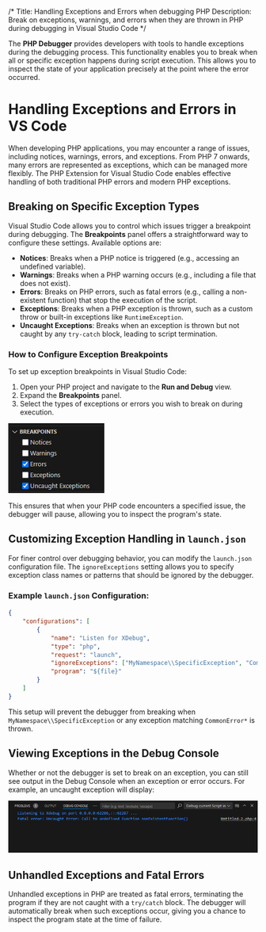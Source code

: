/*
Title: Handling Exceptions and Errors when debugging PHP
Description: Break on exceptions, warnings, and errors when they are thrown in PHP during debugging in Visual Studio Code
*/

The **PHP Debugger** provides developers with tools to handle exceptions during the debugging process. This functionality enables you to break when all or specific exception happens during script execution. This allows you to inspect the state of your application precisely at the point where the error occurred.

# Handling Exceptions and Errors in VS Code

When developing PHP applications, you may encounter a range of issues, including notices, warnings, errors, and exceptions. From PHP 7 onwards, many errors are represented as exceptions, which can be managed more flexibly. The PHP Extension for Visual Studio Code enables effective handling of both traditional PHP errors and modern PHP exceptions.

## Breaking on Specific Exception Types

Visual Studio Code allows you to control which issues trigger a breakpoint during debugging. The **Breakpoints** panel offers a straightforward way to configure these settings. Available options are:

- **Notices**: Breaks when a PHP notice is triggered (e.g., accessing an undefined variable).
- **Warnings**: Breaks when a PHP warning occurs (e.g., including a file that does not exist).
- **Errors**: Breaks on PHP errors, such as fatal errors (e.g., calling a non-existent function) that stop the execution of the script.
- **Exceptions**: Breaks when a PHP exception is thrown, such as a custom throw or built-in exceptions like `RuntimeException`.
- **Uncaught Exceptions**: Breaks when an exception is thrown but not caught by any `try-catch` block, leading to script termination.

### How to Configure Exception Breakpoints

To set up exception breakpoints in Visual Studio Code:

1. Open your PHP project and navigate to the **Run and Debug** view.
2. Expand the **Breakpoints** panel.
3. Select the types of exceptions or errors you wish to break on during execution.

![VS Code Breakpoints panel](img/breakpoints-panel.png)

This ensures that when your PHP code encounters a specified issue, the debugger will pause, allowing you to inspect the program's state.

## Customizing Exception Handling in `launch.json`

For finer control over debugging behavior, you can modify the `launch.json` configuration file. The `ignoreExceptions` setting allows you to specify exception class names or patterns that should be ignored by the debugger.

### Example `launch.json` Configuration:

```json
{
    "configurations": [
        {
            "name": "Listen for XDebug",
            "type": "php",
            "request": "launch",
            "ignoreExceptions": ["MyNamespace\\SpecificException", "CommonError*"],
            "program": "${file}"
        }
    ]
}
```

This setup will prevent the debugger from breaking when `MyNamespace\\SpecificException` or any exception matching `CommonError*` is thrown.

## Viewing Exceptions in the Debug Console

Whether or not the debugger is set to break on an exception, you can still see output in the Debug Console when an exception or error occurs. For example, an uncaught exception will display:

![Fatal error in Debug Console](img/debug-console.png)

## Unhandled Exceptions and Fatal Errors

Unhandled exceptions in PHP are treated as fatal errors, terminating the program if they are not caught with a `try/catch` block. The debugger will automatically break when such exceptions occur, giving you a chance to inspect the program state at the time of failure.